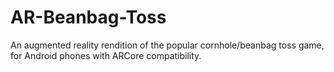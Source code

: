 # AR-Beanbag-Toss
 
An augmented reality rendition of the popular cornhole/beanbag toss game, for Android phones with ARCore compatibility.


